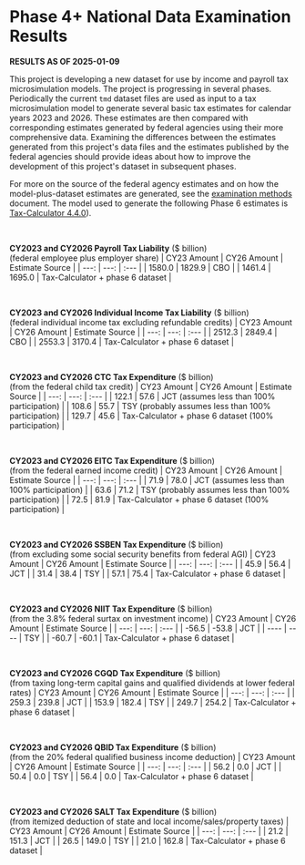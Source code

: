 Phase 4+ National Data Examination Results
==========================================

**RESULTS AS OF 2025-01-09**

This project is developing a new dataset for use by income and payroll
tax microsimulation models.  The project is progressing in several
phases.  Periodically the current `tmd` dataset files are used as
input to a tax microsimulation model to generate several basic tax
estimates for calendar years 2023 and 2026.  These estimates are then
compared with corresponding estimates generated by federal agencies
using their more comprehensive data.  Examining the differences
between the estimates generated from this project's data files and the
estimates published by the federal agencies should provide ideas about
how to improve the development of this project's dataset in subsequent
phases.

For more on the source of the federal agency estimates and on how the
model-plus-dataset estimates are generated, see the [examination
methods](./methods.md) document.  The model used to generate the
following Phase 6 estimates is [Tax-Calculator
4.4.0](https://github.com/PSLmodels/Tax-Calculator/blob/master/docs/about/releases.md)).

<br>

**CY2023 and CY2026 Payroll Tax Liability** ($ billion)<br>
(federal employee plus employer share)
| CY23 Amount | CY26 Amount | Estimate Source |
| ---:   | ---:   | :---   |
| 1580.0 | 1829.9 | CBO    |
| 1461.4 | 1695.0 | Tax-Calculator + phase 6 dataset |

<br>

**CY2023 and CY2026 Individual Income Tax Liability** ($ billion)<br>
(federal individual income tax excluding refundable credits)
| CY23 Amount | CY26 Amount | Estimate Source |
| ---:   | ---:   | :---   |
| 2512.3 | 2849.4 | CBO                              |
| 2553.3 | 3170.4 | Tax-Calculator + phase 6 dataset |

<br>

**CY2023 and CY2026 CTC Tax Expenditure** ($ billion)<br>
(from the federal child tax credit)
| CY23 Amount | CY26 Amount | Estimate Source |
| ---:   | ---:   | :---   |
| 122.1  | 57.6   | JCT (assumes less than 100% participation) |
| 108.6  | 55.7   | TSY (probably assumes less than 100% participation) |
| 129.7  | 45.6   | Tax-Calculator + phase 6 dataset (100% participation) |

<br>

**CY2023 and CY2026 EITC Tax Expenditure** ($ billion)<br>
(from the federal earned income credit)
| CY23 Amount | CY26 Amount | Estimate Source |
| ---:   | ---:   | :---   |
| 71.9   | 78.0   | JCT (assumes less than 100% participation) |
| 63.6   | 71.2   | TSY (probably assumes less than 100% participation) |
| 72.5   | 81.9   | Tax-Calculator + phase 6 dataset (100% participation) |

<br>

**CY2023 and CY2026 SSBEN Tax Expenditure** ($ billion)<br>
(from excluding some social security benefits from federal AGI)
| CY23 Amount | CY26 Amount | Estimate Source |
| ---:   | ---:   | :---   |
| 45.9   |  56.4  | JCT    |
| 31.4   |  38.4  | TSY    |
| 57.1   |  75.4  | Tax-Calculator + phase 6 dataset |

<br>

**CY2023 and CY2026 NIIT Tax Expenditure** ($ billion)<br>
(from the 3.8% federal surtax on investment income)
| CY23 Amount | CY26 Amount | Estimate Source |
| ---:   | ---:   | :---   |
| -56.5  | -53.8  | JCT    |
|  ----  |  ----  | TSY    |
| -60.7  | -60.1  | Tax-Calculator + phase 6 dataset |

<br>

**CY2023 and CY2026 CGQD Tax Expenditure** ($ billion)<br>
(from taxing long-term capital gains and qualified dividends at lower federal rates)
| CY23 Amount | CY26 Amount | Estimate Source |
| ---:   | ---:   | :---   |
| 259.3  | 239.8  | JCT    |
| 153.9  | 182.4  | TSY    |
| 249.7  | 254.2  | Tax-Calculator + phase 6 dataset |

<br>

**CY2023 and CY2026 QBID Tax Expenditure** ($ billion)<br>
(from the 20% federal qualified business income deduction)
| CY23 Amount | CY26 Amount | Estimate Source |
| ---:   | ---:   | :---   |
| 56.2   |  0.0   | JCT    |
| 50.4   |  0.0   | TSY    |
| 56.4   |  0.0   | Tax-Calculator + phase 6 dataset |

<br>

**CY2023 and CY2026 SALT Tax Expenditure** ($ billion)<br>
(from itemized deduction of state and local income/sales/property taxes)
| CY23 Amount | CY26 Amount | Estimate Source |
| ---:   | ---:   | :---   |
|  21.2  | 151.3  | JCT    |
|  26.5  | 149.0  | TSY    |
|  21.0  | 162.8  | Tax-Calculator + phase 6 dataset |
